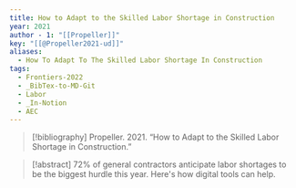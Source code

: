 ```yaml
---
title: How to Adapt to the Skilled Labor Shortage in Construction
year: 2021
author - 1: "[[Propeller]]"
key: "[[@Propeller2021-ud]]"
aliases:
  - How To Adapt To The Skilled Labor Shortage In Construction
tags:
  - Frontiers-2022
  - _BibTex-to-MD-Git
  - Labor
  - _In-Notion
  - AEC
---
```


> [!bibliography]
> Propeller. 2021. “How to Adapt to the Skilled Labor Shortage in Construction.” 

> [!abstract]
> 72\% of general contractors anticipate labor shortages to be the biggest hurdle this year. Here's how digital tools can help.
